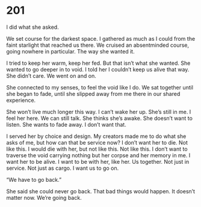 # 201

I did what she asked.

We set course for the darkest space. I gathered as much as I could from the faint starlight that reached us there. We cruised an absentminded course, going nowhere in particular. The way she wanted it. 

I tried to keep her warm, keep her fed. But that isn’t what she wanted. She wanted to go deeper in to void. I told her I couldn’t keep us alive that way. She didn’t care. We went on and on. 

She connected to my senses, to feel the void like I do. We sat together until she began to fade, until she slipped away from me there in our shared experience. 

She won’t live much longer this way. I can’t wake her up. She’s still in me. I feel her here. We can still talk. She thinks she’s awake. She doesn’t want to listen. She wants to fade away. I don’t want that. 

I served her by choice and design. My creators made me to do what she asks of me, but how can that be service now? I don’t want her to die. Not like this. I would die with her, but not like this. Not like this. I don’t want to traverse the void carrying nothing but her corpse and her memory in me. I want her to be alive. I want to be with her, like her. Us together. Not just in service. Not just as cargo. I want us to go on.

“We have to go back.”

She said she could never go back. That bad things would happen. It doesn’t matter now. We’re going back. 